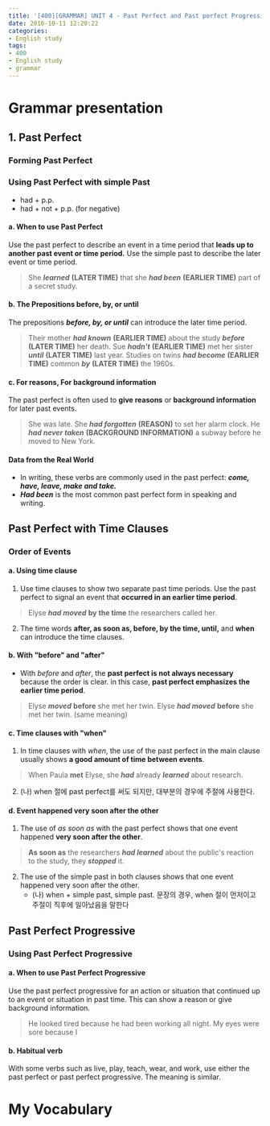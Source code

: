 ```yaml
---
title: '[400][GRAMMAR] UNIT 4 - Past Perfect and Past perfect Progressive'
date: 2016-10-11 12:20:22
categories: 
- English study
tags:
- 400
- English study
- grammar
---
```


# Grammar presentation

## 1. Past Perfect

### Forming Past Perfect

### Using Past Perfect with simple Past
* had + p.p.
* had + not + p.p. (for negative)

#### a. When to use Past Perfect
Use the past perfect to describe an event in a time period that **leads up to another past event or time period.** Use the simple past to describe the later event or time period.
> She ***learned*** **(LATER TIME)** that she ***had been*** **(EARLIER TIME)** part of a secret study.

#### b. The Prepositions before, by, or until
The prepositions ***before, by, or until*** can introduce the later time period.
> Their mother ***had known*** **(EARLIER TIME)** about the study ***before*** **(LATER TIME)** her death.
> Sue ***hadn't*** **(EARLIER TIME)** met her sister ***until*** **(LATER TIME)** last year.
> Studies on twins ***had become*** **(EARLIER TIME)** common ***by*** **(LATER TIME)** the 1960s.

#### c. For reasons, For background information
The past perfect is often used to **give reasons** or **background information** for later past events.
> She was late. She ***had forgotten*** **(REASON)** to set her alarm clock.
> He ***had never taken*** **(BACKGROUND INFORMATION)** a subway before he moved to New York.

#### Data from the Real World
* In writing, these verbs are commonly used in the past perfect: ***come, have, leave, make and take.***
* ***Had been*** is the most common past perfect form in speaking and writing. 

## Past Perfect with Time Clauses

### Order of Events

#### a. Using time clause
1. Use time clauses to show two separate past time periods. Use the past perfect to signal an event that **occurred in an earlier time period**.
> Elyse ***had moved*** **by the time** the researchers called her.
2. The time words **after, as soon as, before, by the time, until,** and **when** can introduce the time clauses.
 
#### b. With "before" and "after"
* With *before* and *after*, the **past perfect is not always necessary** because the order is clear. in this case, **past perfect emphasizes the earlier time period**.
> Elyse ***moved*** **before** she met her twin.
> Elyse ***had moved*** **before** she met her twin. (same meaning)

#### c. Time clauses with "when"
1. In time clauses with *when*, the use of the past perfect in the main clause usually shows **a good amount of time between events**. 
> When Paula **met** Elyse, she ***had*** already ***learned*** about research.
2. (나) when 절에 past perfect를 써도 되지만, 대부분의 경우에 주절에 사용한다.

#### d. Event happened very soon after the other
1. The use of *as soon as* with the past perfect shows that one event happened **very soon after the other**.
> **As soon as** the researchers ***had learned*** about the public's reaction to the study, they ***stopped*** it.  
2. The use of the simple past in both clauses shows that one event happened very soon after the other.
    * (나) when + simple past, simple past. 문장의 경우, when 절이 먼저이고 주절이 직후에 일아났음을 말한다 

## Past Perfect Progressive

### Using Past Perfect Progressive

#### a. When to use Past Perfect Progressive
Use the past perfect progressive for an action or situation that continued up to an event or situation in past time. This can show a reason or give background information. 
> He looked tired because he had been working all night.
> My eyes were sore because I 

#### b. Habitual verb
With some verbs such as live, play, teach, wear, and work, use either the past perfect or past perfect progressive. The meaning is similar.
>

# My Vocabulary
